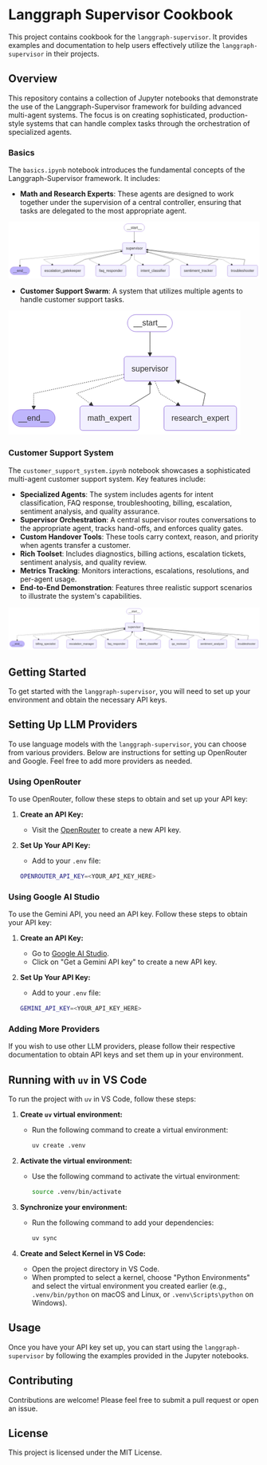 # Langgraph Supervisor Cookbook

This project contains cookbook for the `langgraph-supervisor`. It provides examples and documentation to help users effectively utilize the `langgraph-supervisor` in their projects.

## Overview

This repository contains a collection of Jupyter notebooks that demonstrate the use of the Langgraph-Supervisor framework for building advanced multi-agent systems. The focus is on creating sophisticated, production-style systems that can handle complex tasks through the orchestration of specialized agents.

### Basics

The `basics.ipynb` notebook introduces the fundamental concepts of the Langgraph-Supervisor framework. It includes:

- **Math and Research Experts**: These agents are designed to work together under the supervision of a central controller, ensuring that tasks are delegated to the most appropriate agent.

![Customer Support Swarm](public/01_customer_support_swarm.png)

- **Customer Support Swarm**: A system that utilizes multiple agents to handle customer support tasks.

![Math and Research Experts](public/01_math_and_research.png)

### Customer Support System

The `customer_support_system.ipynb` notebook showcases a sophisticated multi-agent customer support system. Key features include:

- **Specialized Agents**: The system includes agents for intent classification, FAQ response, troubleshooting, billing, escalation, sentiment analysis, and quality assurance.
- **Supervisor Orchestration**: A central supervisor routes conversations to the appropriate agent, tracks hand-offs, and enforces quality gates.
- **Custom Handover Tools**: These tools carry context, reason, and priority when agents transfer a customer.
- **Rich Toolset**: Includes diagnostics, billing actions, escalation tickets, sentiment analysis, and quality review.
- **Metrics Tracking**: Monitors interactions, escalations, resolutions, and per-agent usage.
- **End-to-End Demonstration**: Features three realistic support scenarios to illustrate the system's capabilities.

![Customer Support System](public/02_customer_support_system.png)

## Getting Started

To get started with the `langgraph-supervisor`, you will need to set up your environment and obtain the necessary API keys.

## Setting Up LLM Providers

To use language models with the `langgraph-supervisor`, you can choose from various providers. Below are instructions for setting up OpenRouter and Google. Feel free to add more providers as needed.

### Using OpenRouter

To use OpenRouter, follow these steps to obtain and set up your API key:

1. **Create an API Key:**

   - Visit the [OpenRouter](https://openrouter.ai) to create a new API key.

2. **Set Up Your API Key:**
   - Add to your `.env` file:
   ```bash
   OPENROUTER_API_KEY=<YOUR_API_KEY_HERE>
   ```

### Using Google AI Studio

To use the Gemini API, you need an API key. Follow these steps to obtain your API key:

1. **Create an API Key:**

   - Go to [Google AI Studio](https://ai.google.dev/gemini-api/docs/api-key).
   - Click on "Get a Gemini API key" to create a new API key.

2. **Set Up Your API Key:**
   - Add to your `.env` file:
   ```bash
   GEMINI_API_KEY=<YOUR_API_KEY_HERE>
   ```

### Adding More Providers

If you wish to use other LLM providers, please follow their respective documentation to obtain API keys and set them up in your environment.

## Running with `uv` in VS Code

To run the project with `uv` in VS Code, follow these steps:

1. **Create `uv` virtual environment:**

   - Run the following command to create a virtual environment:
     ```bash
     uv create .venv
     ```

2. **Activate the virtual environment:**

   - Use the following command to activate the virtual environment:
     ```bash
     source .venv/bin/activate
     ```

3. **Synchronize your environment:**

   - Run the following command to add your dependencies:
     ```bash
     uv sync
     ```

4. **Create and Select Kernel in VS Code:**
   - Open the project directory in VS Code.
   - When prompted to select a kernel, choose "Python Environments" and select the virtual environment you created earlier (e.g., `.venv/bin/python` on macOS and Linux, or `.venv\Scripts\python` on Windows).

## Usage

Once you have your API key set up, you can start using the `langgraph-supervisor` by following the examples provided in the Jupyter notebooks.

## Contributing

Contributions are welcome! Please feel free to submit a pull request or open an issue.

## License

This project is licensed under the MIT License.
